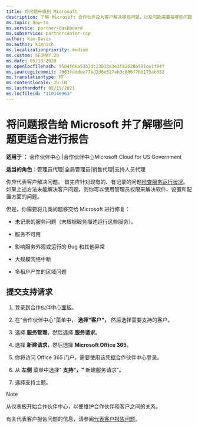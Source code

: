 ```yaml
---
title: 将问题升级到 Microsoft
description: 了解 Microsoft 合作伙伴应为客户解决哪些问题，以及可能需要将哪些问题上报给 Microsoft。
ms.topic: how-to
ms.service: partner-dashboard
ms.subservice: partnercenter-csp
author: Kim-Davis
ms.author: kimnich
ms.localizationpriority: medium
ms.custom: SEOMAY.20
ms.date: 05/18/2020
ms.openlocfilehash: 9504f66a53b2dc2303303e3f82020b591ce1f94f
ms.sourcegitcommit: 7063fdddee77ad2d8e627ab3c806f76d173ab652
ms.translationtype: MT
ms.contentlocale: zh-CN
ms.lasthandoff: 05/19/2021
ms.locfileid: "110146963"
---
```

# <a name="escalate-problems-to-microsoft-and-learn-which-issues-are-more-suited-to-microsoft-escalation"></a>将问题报告给 Microsoft 并了解哪些问题更适合进行报告  

**适用于 ：** 合作伙伴中心 |合作伙伴中心Microsoft Cloud for US Government

**适当的角色**：管理员代理|全局管理员|销售代理|支持人员代理

你应代表客户解决问题。 首先应针对现有的、有记录的问题[检查服务运行状况](check-service-health.md)。 如果上述方法未能解决客户问题，则你可以使用管理员权限来解决软件、设置和配置方面的问题。

但是，你需要将几类问题移交给 Microsoft 进行修复：

- 未记录的服务问题（未根据服务描述运行这些服务）。

- 服务不可用

- 影响服务外观或运行的 Bug 和其他异常

- 大规模网络中断

- 多租户产生的区域问题

## <a name="submit-a-support-request"></a>提交支持请求

1. 登录到合作伙伴中心[面板](https://partner.microsoft.com/dashboard)。

2. 在"合作伙伴中心"菜单中， **选择"客户"，** 然后选择需要支持的客户。

3. 选择 **服务管理**，然后选择 **服务请求**。

4. 选择 **新建请求**，然后选择 **Microsoft Office 365**。

5. 你将访问 Office 365 门户，需要使用该凭据合作伙伴中心登录。

6. 从 **左侧** 菜单中选择" **支持"，"** 新建服务请求"。

7. 选择支持主题。

>[!NOTE]
>从仪表板开始合作伙伴中心，以便维护合作伙伴和客户之间的关系。 

有关代表客户报告问题的信息，请参阅[代表客户报告问题](report-problems-on-behalf-of-a-customer.md)。

